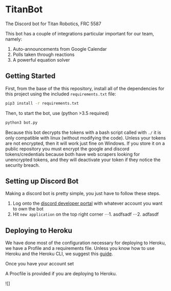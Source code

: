 # TitanBot

The Discord bot for Titan Robotics, FRC 5587

This bot has a couple of integrations particular important for our team, namely:

1. Auto-announcements from Google Calendar
2. Polls taken through reactions
3. A powerful equation solver

## Getting Started

First, from the base of the this repository, install all of the dependencies for this project using the included `requirements.txt` file:

```bash
pip3 install -r requirements.txt
```

Then, to start the bot, use (python >3.5 required)

```bash
python3 bot.py
```
Because this bot decrypts the tokens with a bash script called with `./` it is only compatible with linux (without modifying the code). Unless your tokens are not encrypted, then it will work just fine on Windows. If you store it on a public repository you must encrypt the google and discord tokens/credentials because both have web scrapers looking for unencrypted tokens, and they will deactivate your token if they notice the security breach.

## Setting up Discord Bot

Making a discord bot is pretty simple, you just have to follow these steps.
1. Log onto the [discord developer portal](https://discordapp.com/login?redirect_to=%2Fdevelopers%2Fapplications%2F) with whatever account you want to own the bot
2. Hit `new application` on the top right corner
⋅⋅⋅1. asdfsadf
⋅⋅⋅2. adfasdf

## Deploying to Heroku

We have done most of the configuration necessary for deploying to Heroku, we have a Profile and a requirements file. Unless you know how to use Heroku and the Heroku CLI, we suggest this [guide](https://www.youtube.com/watch?v=BPvg9bndP1U).

Once you have your account set



A Procfile is provided if you are deploying to Heroku.

![]
